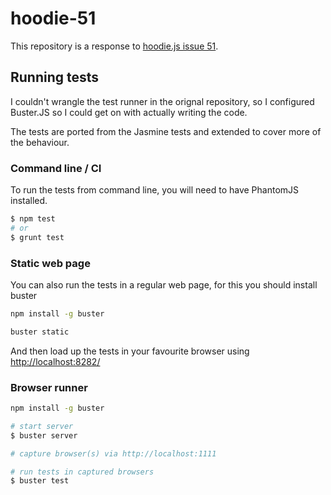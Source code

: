 # hoodie-51

This repository is a response to [hoodie.js issue 51](https://github.com/hoodiehq/hoodie.js/issues/51).

## Running tests

I couldn't wrangle the test runner in the orignal repository, so I configured Buster.JS so I could get on with actually writing the code.

The tests are ported from the Jasmine tests and extended to cover more of the behaviour.

### Command line / CI

To run the tests from command line, you will need to have PhantomJS installed.

```bash
$ npm test
# or
$ grunt test
```

### Static web page

You can also run the tests in a regular web page, for this you should install buster

```bash
npm install -g buster
```

```bash
buster static
```

And then load up the tests in your favourite browser using [http://localhost:8282/](http://localhost:8282/)

### Browser runner

```bash
npm install -g buster
```

```bash
# start server
$ buster server

# capture browser(s) via http://localhost:1111

# run tests in captured browsers
$ buster test
```
